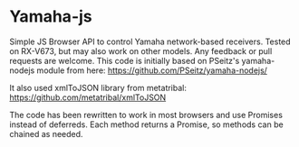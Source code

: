 Yamaha-js
==================

Simple JS Browser API to control Yamaha network-based receivers. Tested on RX-V673, but may also work on other models.
Any feedback or pull requests are welcome.
This code is initially based on PSeitz's yamaha-nodejs module from here:
https://github.com/PSeitz/yamaha-nodejs/

It also used xmlToJSON library from metatribal:
https://github.com/metatribal/xmlToJSON

The code has been rewritten to work in most browsers and use Promises instead of deferreds.
Each method returns a Promise, so methods can be chained as needed.


